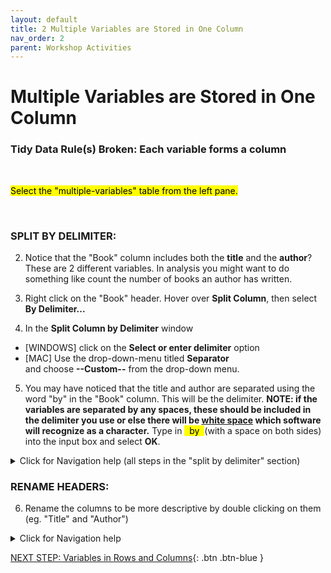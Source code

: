 ```yaml
---
layout: default
title: 2 Multiple Variables are Stored in One Column
nav_order: 2
parent: Workshop Activities
---
```


# Multiple Variables are Stored in One Column
### Tidy Data Rule(s) Broken: Each variable forms a column
<br>

<mark>Select the "multiple-variables" table from the left pane.</mark>

<br>

### SPLIT BY DELIMITER:

2. Notice that the "Book" column includes both the **title** and the **author**? These are 2 different variables. In analysis you might want to do something like count the number of books an author has written. 

3. Right click on the "Book" header. Hover over **Split Column**, then select **By Delimiter...**

4. In the **Split Column by Delimiter** window
- [WINDOWS] click on the **Select or enter delimiter** option <br>
- [MAC] Use the drop-down-menu titled **Separator** <br>
and choose **--Custom--** from the drop-down menu.

5. You may have noticed that the title and author are separated using the word "by" in the "Book" column. This will be the delimiter. **NOTE: if the variables are separated by any spaces, these should be included in the delimiter you use or else there will be [white space](https://en.wikipedia.org/wiki/Whitespace_character) which software will recognize as a character.** Type in <mark>&nbsp;&nbsp;by&nbsp; </mark> (with a space on both sides) into the input box and select **OK**.

<details>
<summary>Click for Navigation help (all steps in the "split by delimiter" section)</summary>
<img src="images\multiple-variables-split-on-by.gif"> 
</details>

### RENAME HEADERS:

6. Rename the columns to be more descriptive by double clicking on them (eg. "Title" and "Author")

<details>
<summary>Click for Navigation help</summary>
<img src="images\multiple-variables-renmae-headers.gif"> 
</details>

[NEXT STEP: Variables in Rows and Columns](3-rows-and-cols.md){: .btn .btn-blue }